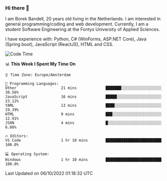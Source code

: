 ### Hi there 👋

I am Borek Bandell, 20 years old living in the Netherlands. I am interested in general programming/coding and web development. Currently, I am a student Software Engineering at the Fontys University of Applied Sciences.

I have experience with: Python, C# (WinForms, ASP.NET Core), Java (Spring boot), JavaScript (ReactJS), HTML and CSS.

<!--START_SECTION:waka-->
![Code Time](http://img.shields.io/badge/Code%20Time-239%20hrs%2041%20mins-blue)

📊 **This Week I Spent My Time On** 

```text
⌚︎ Time Zone: Europe/Amsterdam

💬 Programming Languages: 
Other                    21 mins             ███████░░░░░░░░░░░░░░░░░░   30.56% 
JavaScript               16 mins             █████░░░░░░░░░░░░░░░░░░░░   23.12% 
YAML                     13 mins             ████░░░░░░░░░░░░░░░░░░░░░   19.39% 
HTML                     9 mins              ███░░░░░░░░░░░░░░░░░░░░░░   12.91% 
JSON                     4 mins              █░░░░░░░░░░░░░░░░░░░░░░░░   6.88%

🔥 Editors: 
VS Code                  1 hr 10 mins        █████████████████████████   100.0%

💻 Operating System: 
Windows                  1 hr 10 mins        █████████████████████████   100.0%

```


 Last Updated on 06/10/2022 01:18:32 UTC
<!--END_SECTION:waka-->

<!--**tcBorek2002/tcBorek2002** is a ✨ _special_ ✨ repository because its `README.md` (this file) appears on your GitHub profile.

Here are some ideas to get you started:

- 🔭 I’m currently working on ...
- 🌱 I’m currently learning ...
- 👯 I’m looking to collaborate on ...
- 🤔 I’m looking for help with ...
- 💬 Ask me about ...
- 📫 How to reach me: ...
- 😄 Pronouns: ...
- ⚡ Fun fact: ...
-->
